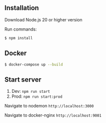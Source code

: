## Installation
Download Node.js 20 or higher version

Run commands:
```bash
$ npm install
```

## Docker
```bash
$ docker-compose up --build
```

## Start server
1. Dev: `npm run start`
2. Prod: `npm run start:prod`

Navigate to nodemon `http://localhost:3000`

Navigate to docker-nginx `http://localhost:9001`
